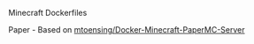 Minecraft Dockerfiles

Paper - Based on [mtoensing/Docker-Minecraft-PaperMC-Server](https://github.com/mtoensing/Docker-Minecraft-PaperMC-Server)